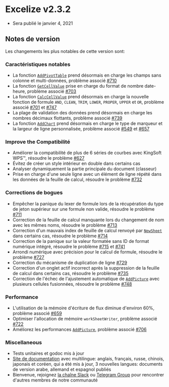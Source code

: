 # Excelize v2.3.2

* Sera publié le janvier 4, 2021

## Notes de version

Les changements les plus notables de cette version sont:

### Caractéristiques notables

* La fonction [`AddPivotTable`](https://pkg.go.dev/github.com/360EntSecGroup-Skylar/excelize/v2#File.AddPivotTable) prend désormais en charge les champs sans colonne et multi-données, problème associé [#710](https://github.com/xuri/excelize/issues/710)
* La fonction [`GetCellValue`](https://pkg.go.dev/github.com/360EntSecGroup-Skylar/excelize/v2#File.GetCellValue) prise en charge du format de nombre date-heure, problème associé [#703](https://github.com/xuri/excelize/issues/703)
* La fonction [`CalcCellValue`](https://pkg.go.dev/github.com/360EntSecGroup-Skylar/excelize/v2#File.CalcCellValue) prend désormais en charge la nouvelle fonction de formule `AND`, `CLEAN`, `TRIM`, `LOWER`, `PROPER`, `UPPER` et `OR`, problème associé [#701](https://github.com/xuri/excelize/issues/701) et [#747](https://github.com/xuri/excelize/issues/747)
* La plage de validation des données prend désormais en charge les nombres décimaux flottants, problème associé [#739](https://github.com/xuri/excelize/issues/739)
* La fonction [`AddChart`](https://pkg.go.dev/github.com/360EntSecGroup-Skylar/excelize/v2#File.AddChart) prend désormais en charge le type de marqueur et la largeur de ligne personnalisée, problème associé [#549](https://github.com/xuri/excelize/issues/549) et [#657](https://github.com/xuri/excelize/issues/657)

### Improve the Compatibilité

* Améliorer la compatibilité de plus de 6 séries de courbes avec KingSoft WPS&trade;, résoudre le problème [#627](https://github.com/xuri/excelize/issues/627)
* Évitez de créer un style intérieur en double dans certains cas
* Analyser dynamiquement la partie principale du document (classeur)
* Prise en charge d'une seule ligne avec un élément de ligne répété dans les données de la feuille de calcul, résoudre le problème [#732](https://github.com/xuri/excelize/issues/732)

### Corrections de bogues

* Empêcher la panique du lexer de formule lors de la récupération du type de jeton supérieur sur une formule non valide, résoudre le problème [#711](https://github.com/xuri/excelize/issues/711)
* Correction de la feuille de calcul manquante lors du changement de nom avec les mêmes noms, résoudre le problème [#713](https://github.com/xuri/excelize/issues/713)
* Correction d'un mauvais index de feuille de calcul renvoyé par [`NewSheet`](https://pkg.go.dev/github.com/360EntSecGroup-Skylar/excelize/v2#File.NewSheet) dans certains cas, résoudre le problème [#714](https://github.com/xuri/excelize/issues/714)
* Correction de la panique sur la valeur formatée sans ID de format numérique intégré, résoudre le problème [#715](https://github.com/xuri/excelize/issues/715) et [#741](https://github.com/xuri/excelize/issues/741)
* Arrondi numérique avec précision pour le calcul de formule, résoudre le problème [#727](https://github.com/xuri/excelize/issues/727)
* Correction du mécanisme de duplication de ligne [#729](https://github.com/xuri/excelize/issues/729)
* Correction d'un onglet actif incorrect après la suppression de la feuille de calcul dans certains cas, résoudre le problème [#735](https://github.com/xuri/excelize/issues/735)
* Correction de l'échec de l'ajustement automatique de [`AddPicture`](https://pkg.go.dev/github.com/360EntSecGroup-Skylar/excelize/v2#File.AddPicture) avec plusieurs cellules fusionnées, résoudre le problème [#748](https://github.com/xuri/excelize/issues/748)

### Performance

* L'utilisation de la mémoire d'écriture de flux diminue d'environ 60%, problème associé [#659](https://github.com/xuri/excelize/issues/659)
* Optimiser l'allocation de mémoire `workSheetWriter`, problème associé [#722](https://github.com/xuri/excelize/issues/722)
* Améliorez les performances [`AddPicture`](https://pkg.go.dev/github.com/360EntSecGroup-Skylar/excelize/v2#File.AddPicture), problème associé [#706](https://github.com/xuri/excelize/issues/706)

### Miscellaneous

* Tests unitaires et godoc mis à jour
* [Site de documentation](https://xuri.me/excelize) avec multilingue: anglais, français, russe, chinois, japonais et coréen, qui a été mis à jour, 3 nouvelles langues: documents de version arabe, allemand et espagnol publiés
* Bienvenue, rejoignez [la chaîne Slack](https://join.slack.com/t/xuri/shared_invite/zt-eriqdkeo-wV04zcCdBiiZveFgY86Wzw) ou [Telegram Group](https://t.me/excelize) pour rencontrer d'autres membres de notre communauté

